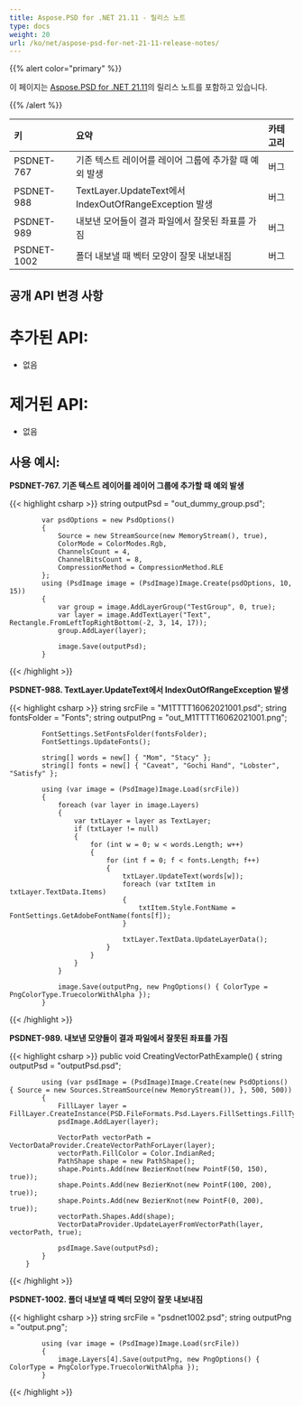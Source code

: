 ```yaml
---
title: Aspose.PSD for .NET 21.11 - 릴리스 노트
type: docs
weight: 20
url: /ko/net/aspose-psd-for-net-21-11-release-notes/
---
```


{{% alert color="primary" %}} 

이 페이지는 [Aspose.PSD for .NET 21.11](https://www.nuget.org/packages/Aspose.PSD/)의 릴리스 노트를 포함하고 있습니다.

{{% /alert %}} 

|**키**|**요약**|**카테고리**|
| :- | :- | :- |
|PSDNET-767|기존 텍스트 레이어를 레이어 그룹에 추가할 때 예외 발생|버그|
|PSDNET-988|TextLayer.UpdateText에서 IndexOutOfRangeException 발생|버그|
|PSDNET-989|내보낸 모어들이 결과 파일에서 잘못된 좌표를 가짐|버그|
|PSDNET-1002|폴더 내보낼 때 벡터 모양이 잘못 내보내짐|버그|

## **공개 API 변경 사항**
# **추가된 API:**
- 없음

# **제거된 API:**
- 없음

## **사용 예시:**

**PSDNET-767. 기존 텍스트 레이어를 레이어 그룹에 추가할 때 예외 발생**

{{< highlight csharp >}}
            string outputPsd = "out_dummy_group.psd";

            var psdOptions = new PsdOptions()
            {
                Source = new StreamSource(new MemoryStream(), true),
                ColorMode = ColorModes.Rgb,
                ChannelsCount = 4,
                ChannelBitsCount = 8,
                CompressionMethod = CompressionMethod.RLE
            };
            using (PsdImage image = (PsdImage)Image.Create(psdOptions, 10, 15))
            {
                var group = image.AddLayerGroup("TestGroup", 0, true);
                var layer = image.AddTextLayer("Text", Rectangle.FromLeftTopRightBottom(-2, 3, 14, 17));
                group.AddLayer(layer);

                image.Save(outputPsd);
            }
{{< /highlight >}}

**PSDNET-988. TextLayer.UpdateText에서 IndexOutOfRangeException 발생**

{{< highlight csharp >}}
            string srcFile = "M1TTTT16062021001.psd";
            string fontsFolder = "Fonts";
            string outputPng = "out_M1TTTT16062021001.png";

            FontSettings.SetFontsFolder(fontsFolder);
            FontSettings.UpdateFonts();

            string[] words = new[] { "Mom", "Stacy" };
            string[] fonts = new[] { "Caveat", "Gochi Hand", "Lobster", "Satisfy" };

            using (var image = (PsdImage)Image.Load(srcFile))
            {
                foreach (var layer in image.Layers)
                {
                    var txtLayer = layer as TextLayer;
                    if (txtLayer != null)
                    {
                        for (int w = 0; w < words.Length; w++)
                        {
                            for (int f = 0; f < fonts.Length; f++)
                            {
                                txtLayer.UpdateText(words[w]);
                                foreach (var txtItem in txtLayer.TextData.Items)
                                {
                                    txtItem.Style.FontName = FontSettings.GetAdobeFontName(fonts[f]);
                                }

                                txtLayer.TextData.UpdateLayerData();
                            }
                        }
                    }
                }

                image.Save(outputPng, new PngOptions() { ColorType = PngColorType.TruecolorWithAlpha });
            }
{{< /highlight >}}

**PSDNET-989. 내보낸 모양들이 결과 파일에서 잘못된 좌표를 가짐**

{{< highlight csharp >}}
        public void CreatingVectorPathExample()
        {
            string outputPsd = "outputPsd.psd";

            using (var psdImage = (PsdImage)Image.Create(new PsdOptions() { Source = new Sources.StreamSource(new MemoryStream()), }, 500, 500))
            {
                FillLayer layer = FillLayer.CreateInstance(PSD.FileFormats.Psd.Layers.FillSettings.FillType.Color);
                psdImage.AddLayer(layer);

                VectorPath vectorPath = VectorDataProvider.CreateVectorPathForLayer(layer);
                vectorPath.FillColor = Color.IndianRed;
                PathShape shape = new PathShape();
                shape.Points.Add(new BezierKnot(new PointF(50, 150), true));
                shape.Points.Add(new BezierKnot(new PointF(100, 200), true));
                shape.Points.Add(new BezierKnot(new PointF(0, 200), true));
                vectorPath.Shapes.Add(shape);
                VectorDataProvider.UpdateLayerFromVectorPath(layer, vectorPath, true);

                psdImage.Save(outputPsd);
            }
        }
{{< /highlight >}}

**PSDNET-1002. 폴더 내보낼 때 벡터 모양이 잘못 내보내짐**

{{< highlight csharp >}}
            string srcFile = "psdnet1002.psd";
            string outputPng = "output.png";

            using (var image = (PsdImage)Image.Load(srcFile))
            {
                image.Layers[4].Save(outputPng, new PngOptions() { ColorType = PngColorType.TruecolorWithAlpha });
            }
{{< /highlight >}}